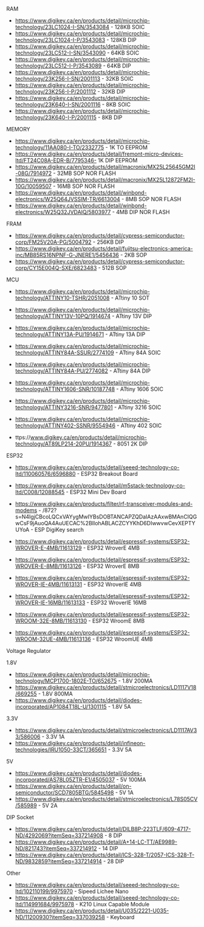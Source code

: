 RAM

 - https://www.digikey.ca/en/products/detail/microchip-technology/23LC1024-I-SN/3543084 - 128KB SOIC
 - https://www.digikey.ca/en/products/detail/microchip-technology/23LC1024-I-P/3543083  - 128KB DIP
 - https://www.digikey.ca/en/products/detail/microchip-technology/23LC512-I-SN/3543090  - 64KB  SOIC
 - https://www.digikey.ca/en/products/detail/microchip-technology/23LC512-I-P/3543089   - 64KB  DIP
 - https://www.digikey.ca/en/products/detail/microchip-technology/23K256-I-SN/2001113   - 32KB  SOIC
 - https://www.digikey.ca/en/products/detail/microchip-technology/23K256-I-P/2001112    - 32KB  DIP
 - https://www.digikey.ca/en/products/detail/microchip-technology/23K640-I-SN/2001116   - 8KB   SOIC
 - https://www.digikey.ca/en/products/detail/microchip-technology/23K640-I-P/2001115    - 8KB   DIP

MEMORY

 - https://www.digikey.ca/en/products/detail/microchip-technology/11AA080-I-TO/2332775       - 1K    TO  EEPROM
 - https://www.digikey.ca/en/products/detail/fremont-micro-devices-ltd/FT24C08A-EDR-B/7795346- 1K    DIP EEPROM
 - https://www.digikey.ca/en/products/detail/macronix/MX25L25645GM2I-08G/7914972             - 32MB  SOP NOR FLASH
 - https://www.digikey.ca/en/products/detail/macronix/MX25L12872FM2I-10G/10059507            - 16MB  SOP NOR FLASH
 - https://www.digikey.ca/en/products/detail/winbond-electronics/W25Q64JVSSIM-TR/6613004     - 8MB   SOP NOR FLASH  
 - https://www.digikey.ca/en/products/detail/winbond-electronics/W25Q32JVDAIQ/5803977        - 4MB   DIP NOR FLASH

FRAM

 - https://www.digikey.ca/en/products/detail/cypress-semiconductor-corp/FM25V20A-PG/5004792                - 256KB DIP
 - https://www.digikey.ca/en/products/detail/fujitsu-electronics-america-inc/MB85RS16NPNF-G-JNERE1/5456436 - 2KB   SOP
 - https://www.digikey.ca/en/products/detail/cypress-semiconductor-corp/CY15E004Q-SXE/6823483              - 512B SOP

MCU

 - https://www.digikey.ca/en/products/detail/microchip-technology/ATTINY10-TSHR/2051008   - ATtiny 10   SOT
 - https://www.digikey.ca/en/products/detail/microchip-technology/ATTINY13V-10PQ/1914674  - ATtiny 13V  DIP
 - https://www.digikey.ca/en/products/detail/microchip-technology/ATTINY13A-PU/1914671    - ATtiny 13A  DIP
 - https://www.digikey.ca/en/products/detail/microchip-technology/ATTINY84A-SSUR/2774109  - ATtiny 84A  SOIC
 - https://www.digikey.ca/en/products/detail/microchip-technology/ATTINY84A-PU/2774082    - ATtiny 84A  DIP
 - https://www.digikey.ca/en/products/detail/microchip-technology/ATTINY1606-SNR/10187748 - ATtiny 1606 SOIC
 - https://www.digikey.ca/en/products/detail/microchip-technology/ATTINY3216-SNR/9477801  - ATtiny 3216 SOIC
 - https://www.digikey.ca/en/products/detail/microchip-technology/ATTINY402-SSNR/9554946  - ATtiny 402  SOIC

 - ttps://www.digikey.ca/en/products/detail/microchip-technology/AT89LP214-20PU/1914367  - 8051 2K DIP

ESP32

 - https://www.digikey.ca/en/products/detail/seeed-technology-co-ltd/110060576/6596880 - ESP32 Breakout Board
 - https://www.digikey.ca/en/products/detail/m5stack-technology-co-ltd/C008/12088545   - ESP32 Mini Dev Board

 - https://www.digikey.ca/en/products/filter/rf-transceiver-modules-and-modems - /872?s=N4IgjCBcoLQCxVAYygMwIYBsDOBTANCAPZQDaIAzAAxwBMAnCIQGwCsF9jAuoQA4AuUECAC%2BIlohABLACZCYYKhD6DIwwvwCevXEPTYUYoA - ESP DigiKey search
 - https://www.digikey.ca/en/products/detail/espressif-systems/ESP32-WROVER-E-4MB/11613129    - ESP32 WroverE 4MB
 - https://www.digikey.ca/en/products/detail/espressif-systems/ESP32-WROVER-E-8MB/11613126    - ESP32 WroverE 8MB
 - https://www.digikey.ca/en/products/detail/espressif-systems/ESP32-WROVER-IE-4MB/11613131   - ESP32 WroverIE 4MB
 - https://www.digikey.ca/en/products/detail/espressif-systems/ESP32-WROVER-IE-16MB/11613133  - ESP32 WroverIE 16MB

 - https://www.digikey.ca/en/products/detail/espressif-systems/ESP32-WROOM-32E-8MB/11613130   - ESP32 WroomE 8MB
 - https://www.digikey.ca/en/products/detail/espressif-systems/ESP32-WROOM-32UE-4MB/11613136  - ESP32 WroomUE 4MB

Voltage Regulator

1.8V

 - https://www.digikey.ca/en/products/detail/microchip-technology/MCP1700-1802E-TO/652675 - 1.8V 200MA
 - https://www.digikey.ca/en/products/detail/stmicroelectronics/LD1117V18/669255          - 1.8V 800MA
 - https://www.digikey.ca/en/products/detail/diodes-incorporated/AP1084T18L-U/1301115     - 1.8V 5A

3.3V

 - https://www.digikey.ca/en/products/detail/stmicroelectronics/LD1117AV33/586006         - 3.3V 1A
 - https://www.digikey.ca/en/products/detail/infineon-technologies/IRU1050-33CT/365651    - 3.3V 5A

5V

 - https://www.digikey.ca/en/products/detail/diodes-incorporated/AS78L05ZTR-E1/4505037    - 5V 100MA
 - https://www.digikey.ca/en/products/detail/on-semiconductor/SCD7805BTG/5845498          - 5V 1A
 - https://www.digikey.ca/en/products/detail/stmicroelectronics/L78S05CV/585989           - 5V 2A

DIP Socket

 - https://www.digikey.ca/en/products/detail/DILB8P-223TLF/609-4717-ND/4292069?itemSeq=337214908   - 8 DIP
 - https://www.digikey.ca/en/products/detail/A+14-LC-TT/AE9989-ND/821743?itemSeq=337214912         - 14 DIP
 - https://www.digikey.ca/en/products/detail/ICS-328-T/2057-ICS-328-T-ND/9832859?itemSeq=337214914 - 28 DIP

Other

 - https://www.digikey.ca/en/products/detail/seeed-technology-co-ltd/102110199/9975970        - Sipeed Lichee Nano
 - https://www.digikey.ca/en/products/detail/seeed-technology-co-ltd/114991684/9975978        - K210 Linux Capable Module
 - https://www.digikey.ca/en/products/detail/U035/2221-U035-ND/11200930?itemSeq=337039258     - Keyboard
